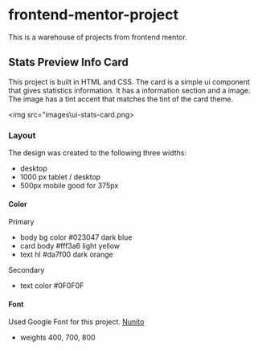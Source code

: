 # frontend-mentor-project
This is a warehouse of projects from frontend mentor.

## Stats Preview Info Card
This project is built in HTML and CSS. The card is a simple ui component that gives statistics information. It has a information section and a image. The image has a tint accent that matches the tint of the card theme.

<img src="images\ui-stats-card.png>

### Layout
The design was created to the following three widths:
- desktop
- 1000 px tablet / desktop
- 500px mobile good for 375px

#### Color
Primary
- body bg color #023047 dark blue
- card body #fff3a6 light yellow
- text hl #da7f00 dark orange

Secondary
- text color #0F0F0F

#### Font
Used Google Font for this project.
[Nunito](https://fonts.google.com/specimen/Nunito)
- weights 400, 700, 800